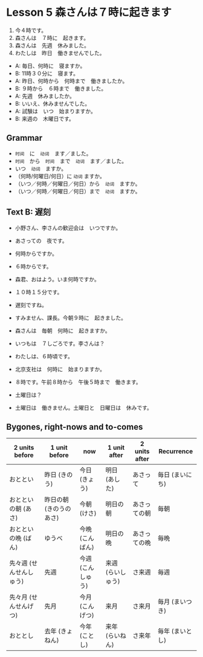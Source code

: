 Lesson 5 森さんは７時に起きます
==============================

1. 今４時です。
2. 森さんは　７時に　起きます。
3. 森さんは　先週　休みました。
4. わたしは　昨日　働きませんでした。

* A: 毎日、何時に　寝ますか。 
* B: 11時３０分に　寝ます。　
* A: 昨日、何時から　何時まで　働きましたか。
* B: ９時から　６時まで　働きました。
* A: 先週　休みましたか。
* B: いいえ、休みませんでした。
* A: 試験は　いつ　始まりますか。
* B: 来週の　木曜日です。

Grammar
-------

* `时间`　に　`动词`　ます／ました。
* `时间`　から　`时间`　まで　`动词`　ます／ました。
* いつ　`动词`　ますか。
* （何時/何曜日/何日）に `动词` ますか。
* （いつ／何時／何曜日／何日）から　`动词`　ますか。
* （いつ／何時／何曜日／何日）まで　`动词`　ますか。


Text B: 遅刻
------------
- 小野さん、李さんの歓迎会は　いつですか。
- あさっての　夜です。
- 何時からですか。
- ６時からです。

- 森君、おはよう。いま何時ですか。
- １０時１５分です。
- 遅刻ですね。
- すみません、課長。今朝９時に　起きました。

- 森さんは　毎朝　何時に　起きますか。
- いつもは　７しごろです。李さんは？
- わたしは、６時頃です。
- 北京支社は　何時に　始まりますか。
- ８時です。午前８時から　午後５時まで　働きます。
- 土曜日は？
- 土曜日は　働きません。土曜日と　日曜日は　休みです。

Bygones, right-nows and to-comes
--------------------------------

  2 units before |1 unit before |  now   | 1 unit after | 2 units after | Recurrence
---------|---------|---------|------------|-----------|----------
おととい|昨日 (きのう)|今日 (きょう)|明日 (あした)|あさって|毎日 (まいにち)
おとといの朝 (あさ)|昨日の朝 (きのうのあさ)|今朝 (けさ)|明日の朝|あさっての朝|毎朝
おとといの晩 (ばん)|ゆうべ|今晩 (こんばん)|明日の晩|あさっての晩|毎晩
先々週 (せんせんしゅう)|先週|今週 (こんしゅう)|来週 (らいしゅう)|さ来週|毎週
先々月 (せんせんげつ)|先月|今月 (こんげつ)|来月|さ来月|毎月 (まいつき)
おととし|去年 (きょねん)|今年 (ことし)|来年 (らいねん)|さ来年|毎年 (まいとし)
